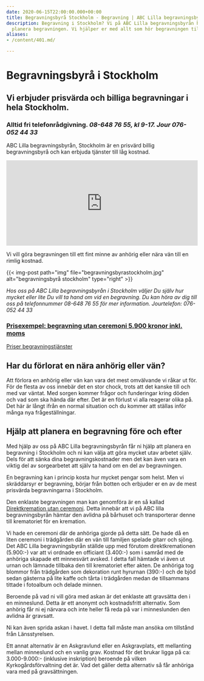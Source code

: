 ```yaml
---
date: 2020-06-15T22:00:00.000+00:00
title: Begravningsbyrå Stockholm - Begravning | ABC Lilla begravningsbyrå
description: Begravning i Stockholm? Vi på ABC Lilla begravningsbyrån hjälper er att
  planera begravningen. Vi hjälper er med allt som hör begravningen till. Se mer här!
aliases:
- /content/401.md/

---
```

# Begravningsbyrå i Stockholm

## Vi erbjuder prisvärda och billiga begravningar i hela Stockholm.

### Alltid fri telefonrådgivning. _08-648 76 55, kl 9-17. Jour 076-052 44 33_

ABC Lilla begravningsbyrån, Stockholm är en prisvärd billig begravningsbyrå och kan erbjuda tjänster till låg kostnad.

<p><iframe style="border: 0; display: block;" src="https://widget.reco.se/v2/widget/1626775?mode=HORIZONTAL_QUOTE" width="100%" height="225" scrolling="no"></iframe></p>

Vi vill göra begravningen till ett fint minne av anhörig eller nära vän till en rimlig kostnad.

{{< img-post
path="img" file="begravningsbyrastockholm.jpg"
alt="begravningsbyrå stockholm" type="right" >}}

_Hos oss på ABC Lilla begravningsbyrån i Stockholm väljer Du själv hur mycket eller lite Du vill ta hand om vid en begravning. Du kan höra av dig till oss på telefonnummer 08-648 76 55 för mer information. Jourtelefon: 076-052 44 33_

### [Prisexempel: begravning utan ceremoni 5.900 kronor inkl. moms](https://xn--abclillabegravningsbyrn-58b.se/priser/ "Priser")

[Priser begravningstjänster](priser)

## Har du förlorat en nära anhörig eller vän?

Att förlora en anhörig eller vän kan vara det mest omvälvande vi råkar ut för. För de flesta av oss innebär det en stor chock, trots att det kanske till och med var väntat. Med sorgen kommer frågor och funderingar kring döden och vad som ska hända där efter. Det är en förlust vi alla reagerar olika på. Det här är långt ifrån en normal situation och du kommer att ställas inför många nya frågeställningar.

## Hjälp att planera en begravning före och efter

Med hjälp av oss på ABC Lilla begravningsbyrån får ni hjälp att planera en begravning i Stockholm och ni kan välja att göra mycket utav arbetet själv. Dels för att sänka dina begravningskostnader men det kan även vara en viktig del av sorgearbetet att själv ta hand om en del av begravningen.

En begravning kan i princip kosta hur mycket pengar som helst. Men vi skräddarsyr er begravning, börjar från botten och erbjuder er en av de mest prisvärda begravningarna i Stockholm.

Den enklaste begravningen man kan genomföra är en så kallad [Direktkremation utan ceremoni](https://xn--abclillabegravningsbyrn-58b.se/priser/ "Priser"). Detta innebär att vi på ABC lilla begravningsbyrån hämtar den avlidna på bårhuset och transporterar denne till krematoriet för en kremation.

Vi hade en ceremoni där de anhöriga gjorde på detta sätt. De hade då en liten ceremoni i trädgården där en vän till familjen spelade gitarr och sjöng. Det ABC Lilla begravningsbyrån ställde upp med förutom direktkremationen (5.900:-) var att vi ordnade en officiant (3.400:-) som i samråd med de anhöriga skapade ett minnesvärt avsked. I detta fall hämtade vi även ut urnan och lämnade tillbaka den till krematoriet efter akten. De anhöriga tog blommor från trädgården som dekoration runt hyrurnan (390:-) och de bjöd sedan gästerna på lite kaffe och tårta i trädgården medan de tillsammans tittade i fotoalbum och delade minnen.

Beroende på vad ni vill göra med askan är det enklaste att gravsätta den i en minneslund. Detta är ett anonymt och kostnadsfritt alternativ. Som anhörig får ni ej närvara och inte heller få reda på var i minneslunden den avlidna är gravsatt.

Ni kan även sprida askan i havet. I detta fall måste man ansöka om tillstånd från Länsstyrelsen.

Ett annat alternativ är en Askgravlund eller en Askgravplats, ett mellanting mellan minneslund och en vanlig grav.
Kostnad för det brukar ligga på ca: 3.000-9.000:- (inklusive inskription) beroende på vilken Kyrkogårdsförvaltning det är.
Vad det gäller detta alternativ så får anhöriga vara med på gravsättningen.
